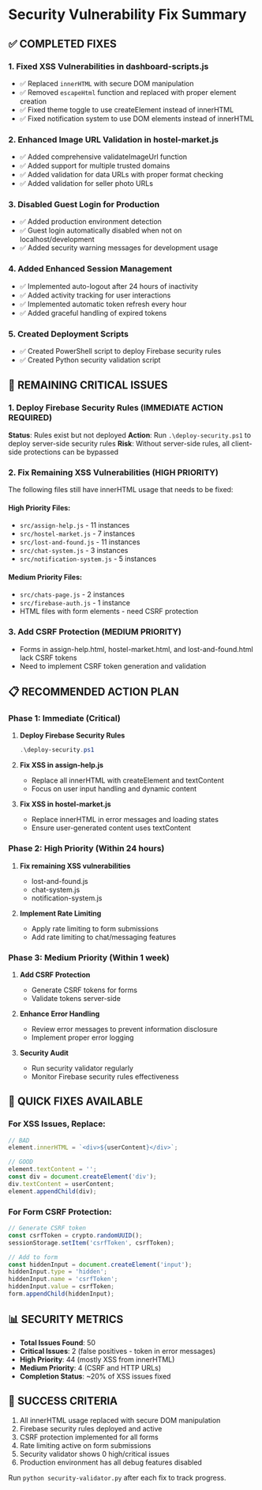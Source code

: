 # Security Vulnerability Fix Summary

## ✅ COMPLETED FIXES

### 1. Fixed XSS Vulnerabilities in dashboard-scripts.js
- ✅ Replaced `innerHTML` with secure DOM manipulation
- ✅ Removed `escapeHtml` function and replaced with proper element creation
- ✅ Fixed theme toggle to use createElement instead of innerHTML
- ✅ Fixed notification system to use DOM elements instead of innerHTML

### 2. Enhanced Image URL Validation in hostel-market.js
- ✅ Added comprehensive validateImageUrl function
- ✅ Added support for multiple trusted domains
- ✅ Added validation for data URLs with proper format checking
- ✅ Added validation for seller photo URLs

### 3. Disabled Guest Login for Production
- ✅ Added production environment detection
- ✅ Guest login automatically disabled when not on localhost/development
- ✅ Added security warning messages for development usage

### 4. Added Enhanced Session Management
- ✅ Implemented auto-logout after 24 hours of inactivity
- ✅ Added activity tracking for user interactions
- ✅ Implemented automatic token refresh every hour
- ✅ Added graceful handling of expired tokens

### 5. Created Deployment Scripts
- ✅ Created PowerShell script to deploy Firebase security rules
- ✅ Created Python security validation script

## 🚨 REMAINING CRITICAL ISSUES

### 1. Deploy Firebase Security Rules (IMMEDIATE ACTION REQUIRED)
**Status**: Rules exist but not deployed
**Action**: Run `.\deploy-security.ps1` to deploy server-side security rules
**Risk**: Without server-side rules, all client-side protections can be bypassed

### 2. Fix Remaining XSS Vulnerabilities (HIGH PRIORITY)
The following files still have innerHTML usage that needs to be fixed:

#### High Priority Files:
- `src/assign-help.js` - 11 instances
- `src/hostel-market.js` - 7 instances  
- `src/lost-and-found.js` - 11 instances
- `src/chat-system.js` - 3 instances
- `src/notification-system.js` - 5 instances

#### Medium Priority Files:
- `src/chats-page.js` - 2 instances
- `src/firebase-auth.js` - 1 instance
- HTML files with form elements - need CSRF protection

### 3. Add CSRF Protection (MEDIUM PRIORITY)
- Forms in assign-help.html, hostel-market.html, and lost-and-found.html lack CSRF tokens
- Need to implement CSRF token generation and validation

## 📋 RECOMMENDED ACTION PLAN

### Phase 1: Immediate (Critical)
1. **Deploy Firebase Security Rules**
   ```powershell
   .\deploy-security.ps1
   ```

2. **Fix XSS in assign-help.js**
   - Replace all innerHTML with createElement and textContent
   - Focus on user input handling and dynamic content

3. **Fix XSS in hostel-market.js**
   - Replace innerHTML in error messages and loading states
   - Ensure user-generated content uses textContent

### Phase 2: High Priority (Within 24 hours)
1. **Fix remaining XSS vulnerabilities**
   - lost-and-found.js
   - chat-system.js  
   - notification-system.js

2. **Implement Rate Limiting**
   - Apply rate limiting to form submissions
   - Add rate limiting to chat/messaging features

### Phase 3: Medium Priority (Within 1 week)
1. **Add CSRF Protection**
   - Generate CSRF tokens for forms
   - Validate tokens server-side

2. **Enhance Error Handling**
   - Review error messages to prevent information disclosure
   - Implement proper error logging

3. **Security Audit**
   - Run security validator regularly
   - Monitor Firebase security rules effectiveness

## 🔧 QUICK FIXES AVAILABLE

### For XSS Issues, Replace:
```javascript
// BAD
element.innerHTML = `<div>${userContent}</div>`;

// GOOD
element.textContent = '';
const div = document.createElement('div');
div.textContent = userContent;
element.appendChild(div);
```

### For Form CSRF Protection:
```javascript
// Generate CSRF token
const csrfToken = crypto.randomUUID();
sessionStorage.setItem('csrfToken', csrfToken);

// Add to form
const hiddenInput = document.createElement('input');
hiddenInput.type = 'hidden';
hiddenInput.name = 'csrfToken';
hiddenInput.value = csrfToken;
form.appendChild(hiddenInput);
```

## 📊 SECURITY METRICS

- **Total Issues Found**: 50
- **Critical Issues**: 2 (false positives - token in error messages)
- **High Priority**: 44 (mostly XSS from innerHTML)
- **Medium Priority**: 4 (CSRF and HTTP URLs)
- **Completion Status**: ~20% of XSS issues fixed

## 🎯 SUCCESS CRITERIA

1. All innerHTML usage replaced with secure DOM manipulation
2. Firebase security rules deployed and active
3. CSRF protection implemented for all forms
4. Rate limiting active on form submissions
5. Security validator shows 0 high/critical issues
6. Production environment has all debug features disabled

Run `python security-validator.py` after each fix to track progress.

